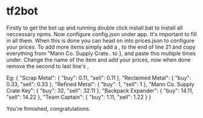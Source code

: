 # tf2bot
Firstly to get the bot up and running double click install.bat to install all neccessary npms.
Now configure config.json under app. It's important to fill in all them.
When this is done you can head on into prices.json to configure your prices. To add more items simply add a , to the end of line 21 and copy everything from "Mann Co. Supply Crate.. to }, and paste this multiple times under. Change the name of the item and add your prices, now when done remove the second to last line's ,

Eg: 
{
	"Scrap Metal":
	{
		"buy": 0.11,
		"sell": 0.11
	},
	"Reclaimed Metal":
	{
		"buy": 0.33,
		"sell": 0.33
	},
	"Refined Metal":
	{
		"buy": 1,
		"sell": 1
	},
	"Mann Co. Supply Crate Key":
	{
		"buy": 32,
		"sell": 32.11
	},
  "Backpack Expander":
	{
		"buy": 14.11,
		"sell": 14.22
	},
  "Team Captain":
	{
		"buy": 1.11,
		"sell": 1.22
	}
}

You're finnished, congratulations.
